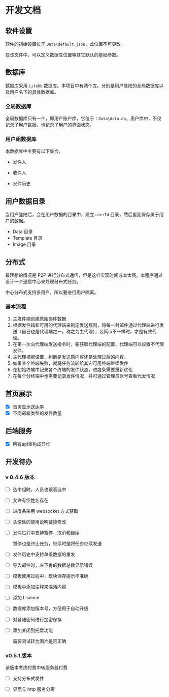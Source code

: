 # 开发文档

## 软件设置

软件的初始设置位于 `Data\default.json`，此位置不可更改。

在该文件中，可以定义数据库位置等其它默认的基础参数。

## 数据库

数据库采用 `LiteDb` 数据库。本项目中有两个库。分别是用户登陆的全局数据库以及用户名下的具体数据库。

### 全局数据库

全局数据库只有一个，即用户账户库，它位于：`Data\data.db`，用户库中，不仅记录了用户数据，也记录了用户的界面状态。

### 用户组数据库

本数据库中主要有以下集合。

- 发件人

- 收件人

- 发件历史

## 用户数据目录

当用户登陆后，会在用户数据的目录中，建立 `userId` 目录，然后里面保存属于用户的数据。

- Data 目录
- Template 目录
- Image 目录

## 分布式

最理想的情况是 P2P 进行分布式通信，但是这样实现时间成本太高。本程序通过设计一个通信中心来处理分布式任务。

中心分布式支持多用户，所以要进行用户隔离。

### 基本流程

1. 主发件端创建原始邮件数据
2. 根据发件箱和可用的代理端来制定发送规则，将每一封邮件通过代理端进行发送（自己也是代理端之一，称之为主代理），公网ip不一样时，才是有效代理。
3. 在第一次向代理端发送指令时，要获取代理端的配置，代理端可以设置不代理发件。
4. 主代理根据设置，判断是发送原内容还是处理过后的内容。
5. 如果某个终端失败，就将任务流转给其它可用终端继续发件
6. 在初始终端中记录各个终端的发件状态，进度条需要重新优化
7. 在每个分终端中也需要记录发件情况，并可通过管理员账号查看代发情况

## 首页展示

- [x] 首页显示送达率
- [x] 不同邮箱类型的发件数量

## 后端服务

- [x] 所有api重构成异步

## 开发待办

### v 0.4.6 版本

- [ ] 选中组时，人员也跟着选中

- [ ] 允许有空姓名存在

- [ ] 进度条采用 websocket 方式获取

- [ ] 头像处的使用说明链接修改

- [ ] 发件过程中支持暂停、取消和继续

  暂停也是终止任务，继续时是将任务继续发送

- [ ] 发件历史中支持单条数据的重发

- [ ] 导入邮件时，左下角的数据总数显示错误

- [ ] 模板使用过程中，模块保存提示不准确

- [ ] 模板中添加注释来混淆内容

- [ ] 添加 Lisence

- [ ] 数据库添加版本号，方便用于自动升级

- [ ] 对登陆密码进行加密保存

- [ ] 添加关闭到托盘功能

  需要测试转为图片是否正确

### v0.5.1 版本

该版本考虑付费中转服务器付费

- [ ] 支持分布式发件
- [ ] 界面与 http 服务分离



